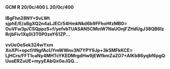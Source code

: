 #### GCM R 20/0c/400 L 20/0c/400
**IBgFhn28NY+SvLWt**<br/>**sjphE/E/aBgXQ2n4aLJECr54HmkNkd6b9FFhoHfzMB0=**<br/>**OuVFw3p/CSQppzS+f/yefvbTUASAN5CMinW7NaUOnjFZHdUgJ38QB6lzRrjbFiv1Xq0i3T0P0zeY61ZP...**<br/><br/>
**vvUeOeSek324wYxm**<br/>**XnXPi+opcf/tNgfAcUYmWWnv3N7YPY9Jp+3k5MFkKCE=**<br/>**LjHCrs/FFT1caNy4MHTcYKEDMrgdHw9jEWfbmZaZO7+AlKb86yqbf6pgQUuaERZuUE+myyEAbQxGeJQQ...**